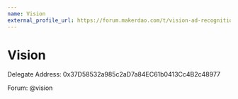 ```yaml
---
name: Vision
external_profile_url: https://forum.makerdao.com/t/vision-ad-recognition-submission/21777
---
```


# Vision
Delegate Address: 0x37D58532a985c2aD7a84EC61b0413Cc4B2c48977

Forum: @vision